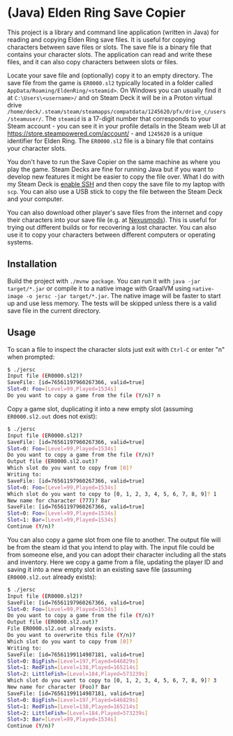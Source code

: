# (Java) Elden Ring Save Copier

This project is a library and command line application (written in Java) for reading and copying Elden Ring save files. It is useful for copying characters between save files or slots. The save file is a binary file that contains your character slots. The application can read and write these files, and it can also copy characters between slots or files.

Locate your save file and (optionally) copy it to an empty directory. The save file from the game is `ER0000.sl2` typically located in a folder called `AppData/Roaming/EldenRing/<steamid>`. On Windows you can usually find it at `C:\Users\<username>/` and on Steam Deck it will be in a Proton virtual drive `/home/deck/.steam/steam/steamapps/compatdata/1245620/pfx/drive_c/users/steamuser/`. The `steamid` is a 17-digit number that corresponds to your Steam account - you can see it in your profile details in the Steam web UI at https://store.steampowered.com/account/ - and `1245620` is a unique identifier for Elden Ring. The `ER0000.sl2` file is a binary file that contains your character slots.

You don't have to run the Save Copier on the same machine as where you play the game. Steam Decks are fine for running Java but if you want to develop new features it might be easier to copy the file over. What I do with my Steam Deck is [enable SSH](https://shendrick.net/Gaming/2022/05/30/sshonsteamdeck.html) and then copy the save file to my laptop with `scp`. You can also use a USB stick to copy the file between the Steam Deck and your computer.

You can also download other player's save files from the internet and copy their characters into your save file (e.g. at [Nexusmods](https://www.nexusmods.com/eldenring/mods/categories/10/)). This is useful for trying out different builds or for recovering a lost character. You can also use it to copy your characters between different computers or operating systems.

## Installation

Build the project with `./mvnw package`. You can run it with `java -jar target/*.jar` or compile it to a native image with GraalVM using `native-image -o jersc -jar target/*.jar`. The native image will be faster to start up and use less memory. The tests will be skipped unless there is a valid save file in the current directory.

## Usage

To scan a file to inspect the character slots just exit with `Ctrl-C` or enter "n" when prompted:

```bash
$ ./jersc 
Input file (ER0000.sl2)? 
SaveFile: [id=76561197960267366, valid=true]
Slot=0: Foo=[Level=99,Played=1534s]
Do you want to copy a game from the file (Y/n)? n
```

Copy a game slot, duplicating it into a new empty slot (assuming `ER0000.sl2.out` does not exist):

```bash
$ ./jersc 
Input file (ER0000.sl2)? 
SaveFile: [id=76561197960267366, valid=true]
Slot=0: Foo=[Level=99,Played=1534s]
Do you want to copy a game from the file (Y/n)? 
Output file (ER0000.sl2.out)? 
Which slot do you want to copy from [0]? 
Writing to:
SaveFile: [id=76561197960267366, valid=true]
Slot=0: Foo=[Level=99,Played=1534s]
Which slot do you want to copy to [0, 1, 2, 3, 4, 5, 6, 7, 8, 9]? 1
New name for character (777)? Bar
SaveFile: [id=76561197960267366, valid=true]
Slot=0: Foo=[Level=99,Played=1534s]
Slot=1: Bar=[Level=99,Played=1534s]
Continue (Y/n)?
```
You can also copy a game slot from one file to another. The output file will be from the steam id that you intend to play with. The input file could be from someone else, and you can adopt their character including all the stats and inventory.  Here we copy a game from a file, updating the player ID and saving it into a new empty slot in an existing save file (assuming `ER0000.sl2.out` already exists):

```bash
$ ./jersc 
Input file (ER0000.sl2)? 
SaveFile: [id=76561197960267366, valid=true]
Slot=0: Foo=[Level=99,Played=1534s]
Do you want to copy a game from the file (Y/n)? 
Output file (ER0000.sl2.out)? 
File ER0000.sl2.out already exists.
Do you want to overwrite this file (Y/n)? 
Which slot do you want to copy from [0]? 
Writing to:
SaveFile: [id=76561199114987181, valid=true]
Slot=0: BigFish=[Level=197,Played=646829s]
Slot=1: RedFish=[Level=138,Played=165214s]
Slot=2: LittleFish=[Level=184,Played=573239s]
Which slot do you want to copy to [0, 1, 2, 3, 4, 5, 6, 7, 8, 9]? 3
New name for character (Foo)? Bar
SaveFile: [id=76561199114987181, valid=true]
Slot=0: BigFish=[Level=197,Played=646829s]
Slot=1: RedFish=[Level=138,Played=165214s]
Slot=2: LittleFish=[Level=184,Played=573239s]
Slot=3: Bar=[Level=99,Played=1534s]
Continue (Y/n)? 
```